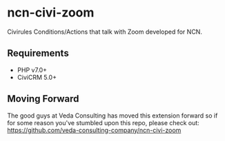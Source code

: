 # ncn-civi-zoom
Civirules Conditions/Actions that talk with Zoom developed for NCN.

## Requirements

* PHP v7.0+
* CiviCRM 5.0+


## Moving Forward
The good guys at Veda Consulting has moved this extension forward so if for some reason you've stumbled upon this repo, please check out: https://github.com/veda-consulting-company/ncn-civi-zoom
